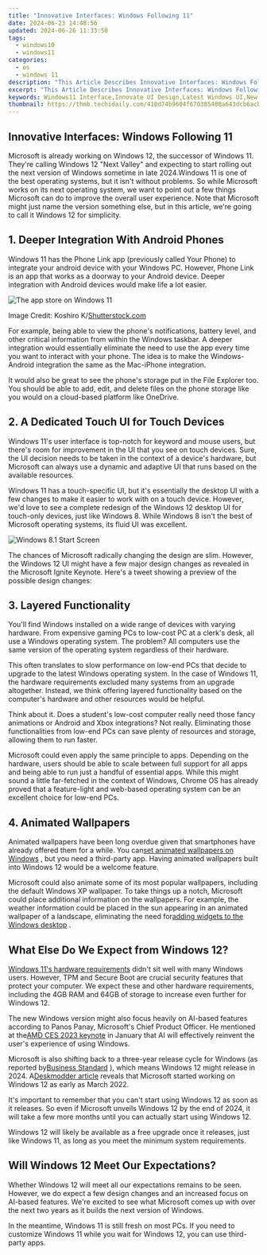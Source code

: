 ```yaml
---
title: "Innovative Interfaces: Windows Following 11"
date: 2024-06-23 14:48:56
updated: 2024-06-26 11:33:50
tags:
  - windows10
  - windows11
categories:
  - os
  - windows 11
description: "This Article Describes Innovative Interfaces: Windows Following 11"
excerpt: "This Article Describes Innovative Interfaces: Windows Following 11"
keywords: Windows11 Interface,Innovate UI Design,Latest Windows UI,New Windows Layouts,Modern UI Windows,UI Updates in Win11,NextGen WindowsUI
thumbnail: https://thmb.techidaily.com/410d74b9604f670385408a643dcb6acbafd048141ccf91d45ea026a8c7847004.jpg
---
```


## Innovative Interfaces: Windows Following 11

 Microsoft is already working on Windows 12, the successor of Windows 11\. They're calling Windows 12 "Next Valley" and expecting to start rolling out the next version of Windows sometime in late 2024.Windows 11 is one of the best operating systems, but it isn't without problems. So while Microsoft works on its next operating system, we want to point out a few things Microsoft can do to improve the overall user experience. Note that Microsoft might just name the version something else, but in this article, we're going to call it Windows 12 for simplicity.

## 1\. Deeper Integration With Android Phones

 Windows 11 has the Phone Link app (previously called Your Phone) to integrate your android device with your Windows PC. However, Phone Link is an app that works as a doorway to your Android device. Deeper integration with Android devices would make life a lot easier.

![The app store on Windows 11](https://static1.makeuseofimages.com/wordpress/wp-content/uploads/2022/01/windows-android-release-date-featured.jpg)

 Image Credit: Koshiro K/[Shutterstock.com](https://www.shutterstock.com/image-photo/kumamoto-japan-oct-3-2021-new-2051415032)

 For example, being able to view the phone's notifications, battery level, and other critical information from within the Windows taskbar. A deeper integration would essentially eliminate the need to use the app every time you want to interact with your phone. The idea is to make the Windows-Android integration the same as the Mac-iPhone integration.

 It would also be great to see the phone's storage put in the File Explorer too. You should be able to add, edit, and delete files on the phone storage like you would on a cloud-based platform like OneDrive.

## 2\. A Dedicated Touch UI for Touch Devices

 Windows 11's user interface is top-notch for keyword and mouse users, but there's room for improvement in the UI that you see on touch devices. Sure, the UI decision needs to be taken in the context of a device's hardware, but Microsoft can always use a dynamic and adaptive UI that runs based on the available resources.

 Windows 11 has a touch-specific UI, but it's essentially the desktop UI with a few changes to make it easier to work with on a touch device. However, we'd love to see a complete redesign of the Windows 12 desktop UI for touch-only devices, just like Windows 8\. While Windows 8 isn't the best of Microsoft operating systems, its fluid UI was excellent.

![Windows 8.1 Start Screen](https://static1.makeuseofimages.com/wordpress/wp-content/uploads/2014/05/windows-8.1-start-screen-application-tiles.png)

 The chances of Microsoft radically changing the design are slim. However, the Windows 12 UI might have a few major design changes as revealed in the Microsoft Ignite Keynote. Here's a tweet showing a preview of the possible design changes:

## 3\. Layered Functionality

 You'll find Windows installed on a wide range of devices with varying hardware. From expensive gaming PCs to low-cost PC at a clerk's desk, all use a Windows operating system. The problem? All computers use the same version of the operating system regardless of their hardware.

 This often translates to slow performance on low-end PCs that decide to upgrade to the latest Windows operating system. In the case of Windows 11, the hardware requirements excluded many systems from an upgrade altogether. Instead, we think offering layered functionality based on the computer's hardware and other resources would be helpful.

 Think about it. Does a student's low-cost computer really need those fancy animations or Android and Xbox integrations? Not really. Eliminating those functionalities from low-end PCs can save plenty of resources and storage, allowing them to run faster.

 Microsoft could even apply the same principle to apps. Depending on the hardware, users should be able to scale between full support for all apps and being able to run just a handful of essential apps. While this might sound a little far-fetched in the context of Windows, Chrome OS has already proved that a feature-light and web-based operating system can be an excellent choice for low-end PCs.

## 4\. Animated Wallpapers

 Animated wallpapers have been long overdue given that smartphones have already offered them for a while. You can[set animated wallpapers on Windows](https://www.makeuseof.com/tag/set-live-wallpapers-animated-desktop-backgrounds-windows/) , but you need a third-party app. Having animated wallpapers built into Windows 12 would be a welcome feature.

 Microsoft could also animate some of its most popular wallpapers, including the default Windows XP wallpaper. To take things up a notch, Microsoft could place additional information on the wallpapers. For example, the weather information could be placed in the sun appearing in an animated wallpaper of a landscape, eliminating the need for[adding widgets to the Windows desktop](https://www.makeuseof.com/windows-11-add-widgets-desktop/) .

## What Else Do We Expect from Windows 12?

[Windows 11's hardware requirements](https://www.makeuseof.com/can-your-pc-run-windows-11/) didn't sit well with many Windows users. However, TPM and Secure Boot are crucial security features that protect your computer. We expect these and other hardware requirements, including the 4GB RAM and 64GB of storage to increase even further for Windows 12.

 The new Windows version might also focus heavily on AI-based features according to Panos Panay, Microsoft's Chief Product Officer. He mentioned at the[AMD CES 2023 keynote](https://www.amd.com/en/events/ces) in January that AI will effectively reinvent the user's experience of using Windows.

 Microsoft is also shifting back to a three-year release cycle for Windows (as reported by[Business Standard](https://www.business-standard.com/article/technology/microsoft-likely-to-unveil-windows-12-in-2024-may-see-branding-change-122071600359%5F1.html) ), which means Windows 12 might release in 2024\. A[Deskmodder article](https://www.deskmodder.de/blog/2022/02/20/windows-12-microsoft-beginnt-ab-maerz-mit-der-arbeit/) reveals that Microsoft started working on Windows 12 as early as March 2022.

 It's important to remember that you can't start using Windows 12 as soon as it releases. So even if Microsoft unveils Windows 12 by the end of 2024, it will take a few more months until you can actually start using Windows 12.

 Windows 12 will likely be available as a free upgrade once it releases, just like Windows 11, as long as you meet the minimum system requirements.

## Will Windows 12 Meet Our Expectations?

 Whether Windows 12 will meet all our expectations remains to be seen. However, we do expect a few design changes and an increased focus on AI-based features. We're excited to see what Microsoft comes up with over the next two years as it builds the next version of Windows.

 In the meantime, Windows 11 is still fresh on most PCs. If you need to customize Windows 11 while you wait for Windows 12, you can use third-party apps.


<ins class="adsbygoogle"
     style="display:block"
     data-ad-format="autorelaxed"
     data-ad-client="ca-pub-7571918770474297"
     data-ad-slot="1223367746"></ins>



<ins class="adsbygoogle"
     style="display:block"
     data-ad-client="ca-pub-7571918770474297"
     data-ad-slot="8358498916"
     data-ad-format="auto"
     data-full-width-responsive="true"></ins>
